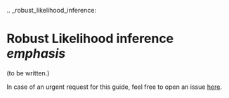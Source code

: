 .. _robust_likelihood_inference:

# Robust Likelihood inference *emphasis*

(to be written.)

In case of an urgent request for this guide, feel free to open an issue
[here](https://github.com/OpenSourceEconomics/estimagic/issues).
